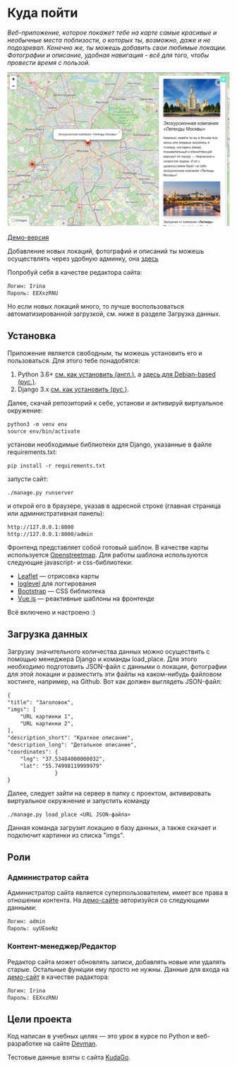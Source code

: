 # Куда пойти

*Веб-приложение, которое покажет тебе на карте самые красивые и необычные места поблизости, о которых ты, возможно, даже и не подозревал. Конечно же, ты можешь добавить свои любимые локации. Фотографии и описание, удобная навигация - всё для того, чтобы провести время с пользой.*

![Скриншот приложения](where_to_go_screenshot.png)

[Демо-версия](http://where-to-go.otprojects.ru/)

Добавление новых локаций, фотографий и описаний ты можешь осуществлять через удобную админку, она [здесь](http://where-to-go.otprojects.ru/admin/)

Попробуй себя в качестве редактора сайта:

    Логин: Irina
    Пароль: EEXxzRNU

Но если новых локаций много, то лучше воспользоваться автоматизированной загрузкой, см. ниже в разделе Загрузка данных.

## Установка

Приложение является свободным, ты можешь установить его и пользоваться. Для этого тебе понадобятся:
1. Python 3.6+ [см. как установить (англ.)](https://realpython.com/installing-python/), а [здесь для Debian-based (рус.)](http://userone.ru/?q=node/41).
2. Django 3.x [см. как установить (рус.)](https://developer.mozilla.org/ru/docs/Learn/Server-side/Django/development_environment).

Далее, скачай репозиторий к себе, установи и активируй виртуальное окружение: 

    python3 -m venv env
    source env/bin/activate

установи необходимые библиотеки для Django, указанные в файле requirements.txt:

    pip install -r requirements.txt

запусти сайт:

    ./manage.py runserver

и открой его в браузере, указав в адресной строке (главная страница или административная панель):

    http://127.0.0.1:8000
    http://127.0.0.1:8000/admin


Фронтенд представляет собой готовый шаблон. В качестве карты используется [Openstreetmap](https://www.openstreetmap.org). Для работы шаблона используются следующие javascript- и css-библиотеки:
* [Leaflet](https://leafletjs.com/) — отрисовка карты
* [loglevel](https://www.npmjs.com/package/loglevel) для логгирования
* [Bootstrap](https://getbootstrap.com/) — CSS библиотека
* [Vue.js](https://ru.vuejs.org/) — реактивные шаблоны на фронтенде

Всё включено и настроено :)

## Загрузка данных

Загрузку значительного количества данных можно осуществить с помощью менеджера Django и команды load_place. Для этого необходимо подготовить JSON-файл с данными о локации, фотографии для этой локации и разместить эти файлы на каком-нибудь файловом хостинге, например, на Github. Вот как должен выглядеть JSON-файл:

    {
    "title": "Заголовок",
    "imgs": [
        "URL картинки 1",
        "URL картинки 2",
    ],
    "description_short": "Краткое описание",
    "description_long": "Детальное описание",
    "coordinates": {
        "lng": "37.53484000000032",
        "lat": "55.74998119999979"
                   }
    }

Далее, следует зайти на сервер в папку с проектом, активировать виртуальное окружнение и запустить команду

    ./manage.py load_place <URL JSON-файла>

Данная команда загрузит локацию в базу данных, а также скачает и подключит картинки из списка "imgs". 

## Роли

### Администратор сайта

Администратор сайта является суперпользователем, имеет все права в отношении контента. На [демо-сайте](http://where-to-go.otprojects.ru/admin/) авторизуйся со следующими данными:

    Логин: admin
    Пароль: uyUEoeNz

### Контент-менеджер/Редактор

Редактор сайта может обновлять записи, добавлять новые или удалять старые. Остальные функции ему просто не нужны. 
Данные для входа на [демо-сайт](http://tolegu.pythonanywhere.com/) в качестве радактора:

    Логин: Irina
    Пароль: EEXxzRNU

## Цели проекта

Код написан в учебных целях — это урок в курсе по Python и веб-разработке на сайте [Devman](https://dvmn.org).

Тестовые данные взяты с сайта [KudaGo](https://kudago.com).

